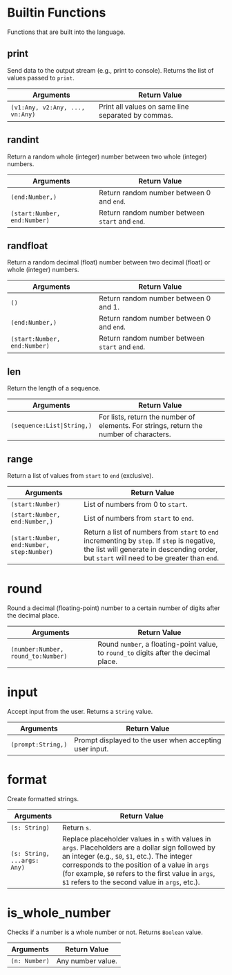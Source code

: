 # Builtin Functions
Functions that are built into the language.

## print
Send data to the output stream (e.g., print to console). Returns the list of values passed to `print`.

|Arguments|Return Value|
|---|---|
|`(v1:Any, v2:Any, ..., vn:Any)`|Print all values on same line separated by commas.|

## randint
Return a random whole (integer) number between two whole (integer) numbers.

|Arguments|Return Value|
|---|---|
|`(end:Number,)`|Return random number between 0 and `end`.|
|`(start:Number, end:Number)`|Return random number between `start` and `end`.|

## randfloat
Return a random decimal (float) number between two decimal (float) or whole (integer) numbers.

|Arguments|Return Value|
|---|---|
|`()`|Return random number between 0 and 1.|
|`(end:Number,)`|Return random number between 0 and `end`.|
|`(start:Number, end:Number)`|Return random number between `start` and `end`.|

## len
Return the length of a sequence.

|Arguments|Return Value|
|---|---|
|`(sequence:List\|String,)`|For lists, return the number of elements. For strings, return the number of characters.|

## range
Return a list of values from `start` to `end` (exclusive).

|Arguments|Return Value|
|---|---|
|`(start:Number)`|List of numbers from 0 to `start`.|
|`(start:Number, end:Number,)`|List of numbers from `start` to `end`.|
|`(start:Number, end:Number, step:Number)`|Return a list of numbers from `start` to `end` incrementing by `step`. If `step` is negative, the list will generate in descending order, but `start` will need to be greater than `end`.|

# round
Round a decimal (floating-point) number to a certain number of digits after the decimal place.

|Arguments|Return Value|
|---|---|
|`(number:Number, round_to:Number)`|Round `number`, a floating-point value, to `round_to` digits after the decimal place.|

# input
Accept input from the user. Returns a `String` value.

|Arguments|Return Value|
|---|---|
|`(prompt:String,)`|Prompt displayed to the user when accepting user input.|

# format
Create formatted strings.

|Arguments|Return Value|
|---|---|
|`(s: String)`|Return `s`.|
|`(s: String, ...args: Any)`|Replace placeholder values in `s` with values in `args`. Placeholders are a dollar sign followed by an integer (e.g., `$0`, `$1`, etc.). The integer corresponds to the position of a value in `args` (for example, `$0` refers to the first value in `args`, `$1` refers to the second value in `args`, etc.).|

# is_whole_number
Checks if a number is a whole number or not. Returns `Boolean` value.

|Arguments|Return Value|
|---|---|
|`(n: Number)`|Any number value.|
